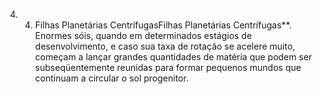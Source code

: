 ﻿4. 4. Filhas Planetárias CentrífugasFilhas Planetárias Centrífugas**. Enormes sóis, quando em determinados estágios de desenvolvimento, e caso sua taxa de rotação se acelere muito, começam a lançar grandes quantidades de matéria que podem ser subseqüentemente reunidas para formar pequenos mundos que continuam a circular o sol progenitor.